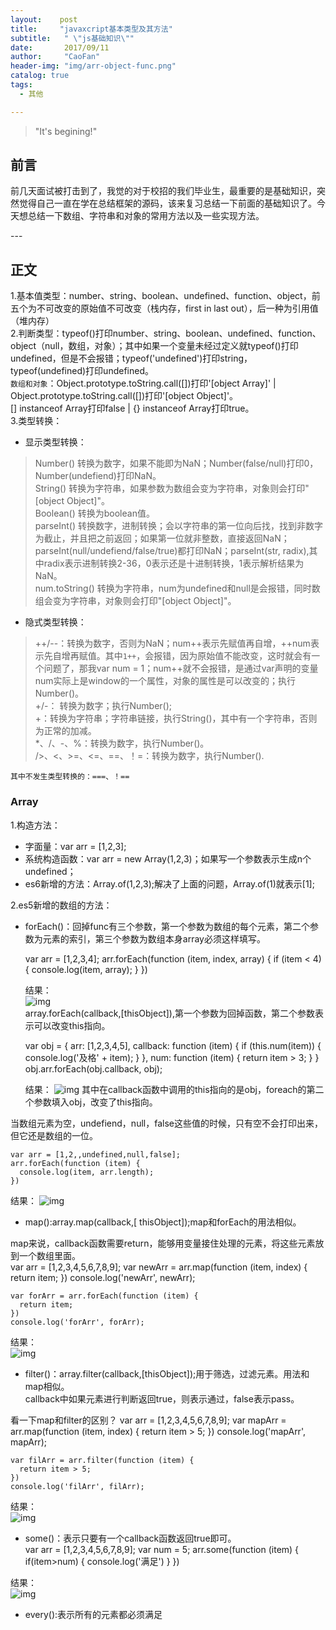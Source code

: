 ```yaml
---
layout:    post
title:     "javaxcript基本类型及其方法"
subtitle:   " \"js基础知识\""
date:       2017/09/11
author:     "CaoFan"
header-img: "img/arr-object-func.png"
catalog: true
tags:
  - 其他

---
```


>"It's begining!"  


## 前言

前几天面试被打击到了，我觉的对于校招的我们毕业生，最重要的是基础知识，突然觉得自己一直在学在总结框架的源码，该来复习总结一下前面的基础知识了。今天想总结一下数组、字符串和对象的常用方法以及一些实现方法。

<p id="build"></p>
---

## 正文       

1.基本值类型：number、string、boolean、undefined、function、object，前五个为不可改变的原始值不可改变（栈内存，first in last out），后一种为引用值（堆内存）           
2.判断类型：typeof()打印number、string、boolean、undefined、function、object（null，数组，对象）；其中如果一个变量未经过定义就typeof()打印undefined，但是不会报错；typeof('undefined')打印string，typeof(undefined)打印undefined。                     
`数组和对象`：Object.prototype.toString.call([])打印'[object Array]'  |  Object.prototype.toString.call([])打印'[object Object]'。    
             [] instanceof Array打印false  |  {} instanceof Array打印true。          
3.类型转换：
* 显示类型转换：     
> Number()  转换为数字，如果不能即为NaN；Number(false/null)打印0，Number(undefiend)打印NaN。     
  String()  转换为字符串，如果参数为数组会变为字符串，对象则会打印"[object Object]"。             
  Boolean()  转换为boolean值。           
  parseInt()  转换数字，进制转换；会以字符串的第一位向后找，找到非数字为截止，并且把之前返回；如果第一位就非整数，直接返回NaN；parseInt(null/undefiend/false/true)都打印NaN；parseInt(str, radix),其中radix表示进制转换2-36，0表示还是十进制转换，1表示解析结果为NaN。        
  num.toString()  转换为字符串，num为undefined和null是会报错，同时数组会变为字符串，对象则会打印"[object Object]"。          

* 隐式类型转换：   
> ++/--：转换为数字，否则为NaN；num++表示先赋值再自增，++num表示先自增再赋值。其中`1++`，会报错，因为原始值不能改变，这时就会有一个问题了，那我var num = 1；num++就不会报错，是通过var声明的变量num实际上是window的一个属性，对象的属性是可以改变的；执行Number()。            
+/-： 转换为数字；执行Number();              
+：转换为字符串；字符串链接，执行String()，其中有一个字符串，否则为正常的加减。      
*、/、-、%：转换为数字，执行Number()。              
/>、<、>=、<=、==、！=：转换为数字，执行Number().           

`其中不发生类型转换的：===、！==`

               


### Array   
1.构造方法：      
+ 字面量：var arr = [1,2,3];     
+ 系统构造函数：var arr = new Array(1,2,3)；如果写一个参数表示生成n个undefined；            
+ es6新增的方法：Array.of(1,2,3);解决了上面的问题，Array.of(1)就表示[1];      

2.es5新增的数组的方法：         
+ forEach()：回掉func有三个参数，第一个参数为数组的每个元素，第二个参数为元素的索引，第三个参数为数组本身array必须这样填写。  

    var arr = [1,2,3,4];
    arr.forEach(function (item, index, array) {
      if (item < 4) {
        console.log(item, array);
      }
    })    

  结果：   
![img](/img/in-post/arr-object-func/arr-foreach1.png)     
array.forEach(callback,[thisObject]),第一个参数为回掉函数，第二个参数表示可以改变this指向。       

    var obj = {
      arr: [1,2,3,4,5],
      callback: function (item) {
        if (this.num(item)) {
          console.log('及格' + item);
        }
      },
      num: function (item) {
        return item > 3;
      }
    }
    obj.arr.forEach(obj.callback, obj);

  结果：
![img](/img/in-post/arr-object-func/arr-foreach2.png) 
其中在callback函数中调用的this指向的是obj，foreach的第二个参数填入obj，改变了this指向。      

当数组元素为空，undefiend，null，false这些值的时候，只有空不会打印出来，但它还是数组的一位。    

    var arr = [1,2,,undefined,null,false];
    arr.forEach(function (item) {
      console.log(item, arr.length);
    })

  结果： 
![img](/img/arr-object-func/arr-foreach3.png) 
+ map():array.map(callback,[ thisObject]);map和forEach的用法相似。       

map来说，callback函数需要return，能够用变量接住处理的元素，将这些元素放到一个数组里面。     
    var arr = [1,2,3,4,5,6,7,8,9];
    var newArr = arr.map(function (item, index) {
      return item;
    })
    console.log('newArr', newArr);

    var forArr = arr.forEach(function (item) {
      return item;
    })
    console.log('forArr', forArr);

  结果：    
![img](/img/in-post/arr-object-func/arr-map1.png)    

+ filter()：array.filter(callback,[thisObject]);用于筛选，过滤元素。用法和map相似。     
callback中如果元素进行判断返回true，则表示通过，false表示pass。     

看一下map和filter的区别？
    var arr = [1,2,3,4,5,6,7,8,9];
    var mapArr = arr.map(function (item, index) {
      return item > 5;
    })
    console.log('mapArr', mapArr);

    var filArr = arr.filter(function (item) {
      return item > 5;
    })
    console.log('filArr', filArr);

结果：   
![img](/img/in-post/arr-object-func/arr-filter1.png)   

+ some()：表示只要有一个callback函数返回true即可。    
    var arr = [1,2,3,4,5,6,7,8,9];
    var num = 5;
    arr.some(function (item) {
      if(item>num) {
        console.log('满足')
      }
    })

结果：   
![img](/img/in-post/arr-object-func/arr-some1.png) 

+ every():表示所有的元素都必须满足